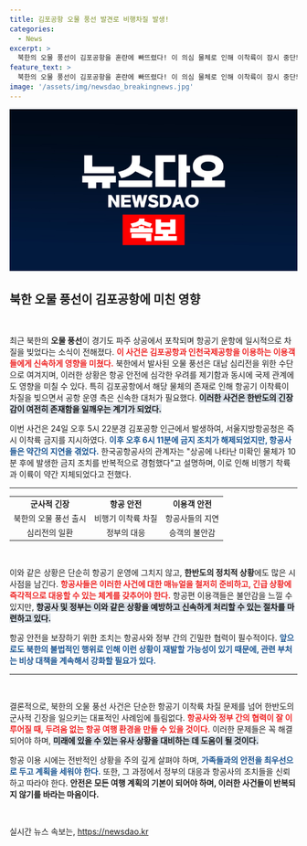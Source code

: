 ```yaml
---
title: 김포공항 오물 풍선 발견로 비행차질 발생!
categories:
  - News
excerpt: >
  북한의 오물 풍선이 김포공항을 혼란에 빠뜨렸다! 이 의심 물체로 인해 이착륙이 잠시 중단되었지만, 큰 사고 없이 정상 운항이 재개됐다. 궁금증을 자아내는 이번 사건의 전말을 알아보자!
feature_text: >
  북한의 오물 풍선이 김포공항을 혼란에 빠뜨렸다! 이 의심 물체로 인해 이착륙이 잠시 중단되었지만, 큰 사고 없이 정상 운항이 재개됐다. 궁금증을 자아내는 이번 사건의 전말을 알아보자!
image: '/assets/img/newsdao_breakingnews.jpg'
---
```


<p><img src="/assets/img/newsdao_breakingnews.jpg" alt="flaretime 속보" /></p>

<h2 data-ke-size="size26">북한 오물 풍선이 김포공항에 미친 영향</h2>

<p data-ke-size="size16">&nbsp;</p>

<p data-ke-size="size16">최근 북한의 <b>오물 풍선</b>이 경기도 파주 상공에서 포착되며 항공기 운항에 일시적으로 차질을 빚었다는 소식이 전해졌다. <b><span style="color: #ee2323;">이 사건은 김포공항과 인천국제공항을 이용하는 이용객들에게 신속하게 영향을 미쳤다.</span></b> 북한에서 발사된 오물 풍선은 대남 심리전을 위한 수단으로 여겨지며, 이러한 상황은 항공 안전에 심각한 우려를 제기함과 동시에 국제 관계에도 영향을 미칠 수 있다. 특히 김포공항에서 해당 물체의 존재로 인해 항공기 이착륙이 차질을 빚으면서 공항 운영 측은 신속한 대처가 필요했다. <b><span style="background-color: #21538527;">이러한 사건은 한반도의 긴장감이 여전히 존재함을 일깨우는 계기가 되었다.</span></b> </p>

<p data-ke-size="size16">이번 사건은 24일 오후 5시 22분경 김포공항 인근에서 발생하여, 서울지방항공청은 즉시 이착륙 금지를 지시하였다. <b><span style="color: #1a5490;">이후 오후 6시 11분에 금지 조치가 해제되었지만, 항공사들은 약간의 지연을 겪었다.</span></b> 한국공항공사의 관계자는 "상공에 나타난 미확인 물체가 10분 후에 발생한 금지 조치를 반복적으로 경험했다"고 설명하며, 이로 인해 비행기 착륙과 이륙이 약간 지체되었다고 전했다.</p>

<hr>

<table style="width: 100%; border-collapse: collapse;">
<tr>
<td style="text-align: center; height: 17px;"><b>군사적 긴장</b></td>
<td style="text-align: center; height: 17px;"><b>항공 안전</b></td>
<td style="text-align: center; height: 17px;"><b>이용객 안전</b></td>
</tr>
<tr>
<td style="text-align: center; height: 17px;">북한의 오물 풍선 출시</td>
<td style="text-align: center; height: 17px;">비행기 이착륙 차질</td>
<td style="text-align: center; height: 17px;">항공사들의 지연</td>
</tr>
<tr>
<td style="text-align: center; height: 17px;">심리전의 일환</td>
<td style="text-align: center; height: 17px;">정부의 대응</td>
<td style="text-align: center; height: 17px;">승객의 불안감</td>
</tr>
</table>

<p data-ke-size="size16">&nbsp;</p>

<p data-ke-size="size16">이와 같은 상황은 단순히 항공기 운영에 그치지 않고, <b>한반도의 정치적 상황</b>에도 많은 시사점을 남긴다. <b><span style="color: #ee2323;">항공사들은 이러한 사건에 대한 매뉴얼을 철저히 준비하고, 긴급 상황에 즉각적으로 대응할 수 있는 체계를 갖추어야 한다.</span></b> 항공편 이용객들은 불안감을 느낄 수 있지만, <b><span style="background-color: #21538527;">항공사 및 정부는 이와 같은 상황을 예방하고 신속하게 처리할 수 있는 절차를 마련하고 있다.</span></b></p>

<p data-ke-size="size16">항공 안전을 보장하기 위한 조치는 항공사와 정부 간의 긴밀한 협력이 필수적이다. <b><span style="color: #1a5490;">앞으로도 북한의 불법적인 행위로 인해 이런 상황이 재발할 가능성이 있기 때문에, 관련 부처는 비상 대책을 계속해서 강화할 필요가 있다.</span></b></p>

<hr>

<p data-ke-size="size16">&nbsp;</p>

<p data-ke-size="size16">결론적으로, 북한의 오물 풍선 사건은 단순한 항공기 이착륙 차질 문제를 넘어 한반도의 군사적 긴장을 일으키는 대표적인 사례임에 틀림없다. <b><span style="color: #ee2323;">항공사와 정부 간의 협력이 잘 이루어질 때, 두려움 없는 항공 여행 환경을 만들 수 있을 것이다.</span></b> 이러한 문제들은 꼭 해결되어야 하며, <b><span style="background-color: #21538527;">미래에 있을 수 있는 유사 상황을 대비하는 데 도움이 될 것이다.</span></b></p>

<p data-ke-size="size16">항공 이용 시에는 전반적인 상황을 주의 깊게 살펴야 하며, <b><span style="color: #1a5490;">가족들과의 안전을 최우선으로 두고 계획을 세워야 한다.</span></b> 또한, 그 과정에서 정부의 대응과 항공사의 조치들을 신뢰하고 따라야 한다. <b>안전은 모든 여행 계획의 기본이 되어야 하며, 이러한 사건들이 반복되지 않기를 바라는 마음이다.</b></p>

<p data-ke-size="size16">&nbsp;</p>
실시간 뉴스 속보는, <a href="https://newsdao.kr" rel="dofollow">https://newsdao.kr</a>


